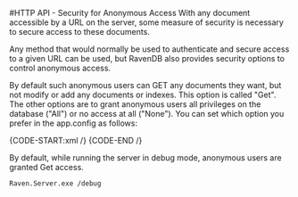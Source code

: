 #HTTP API - Security for Anonymous Access
With any document accessible by a URL on the server, some measure of security is necessary to secure access to these documents.

Any method that would normally be used to authenticate and secure access to a given URL can be used, but RavenDB also provides security options to control anonymous access.

By default such anonymous users can GET any documents they want, but not modify or add any documents or indexes. This option is called "Get". The other options are to grant anonymous users all privileges on the database ("All") or no access at all ("None"). You can set which option you prefer in the app.config as follows: 

{CODE-START:xml /}
	<appSettings>
		<add key="Raven/AnonymousAccess" value="All" />
	</appSettings>
{CODE-END /}

By default, while running the server in debug mode, anonymous users are granted Get access.

    Raven.Server.exe /debug